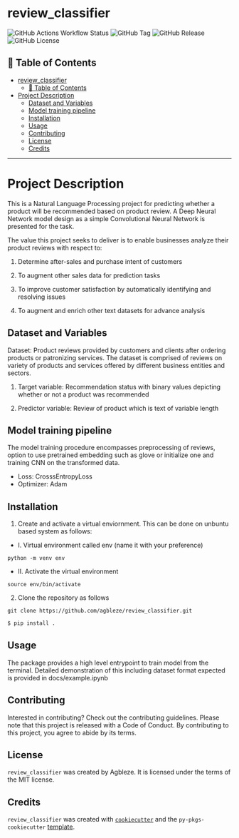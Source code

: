 # review_classifier
![GitHub Actions Workflow Status](https://img.shields.io/github/actions/workflow/status/agbleze/review_classifier/.github%2Fworkflows%2Fci-cd.yml)
![GitHub Tag](https://img.shields.io/github/v/tag/agbleze/review_classifier)
![GitHub Release](https://img.shields.io/github/v/release/agbleze/review_classifier)
![GitHub License](https://img.shields.io/github/license/agbleze/review_classifier)


## 📌 Table of Contents

- [review\_classifier](#review_classifier)
  - [📌 Table of Contents](#-table-of-contents)
- [Project Description](#project-description)
  - [Dataset and Variables](#dataset-and-variables)
  - [Model training pipeline](#model-training-pipeline)
  - [Installation](#installation)
  - [Usage](#usage)
  - [Contributing](#contributing)
  - [License](#license)
  - [Credits](#credits)

---

# Project Description

This is a Natural Language Processing project for predicting whether 
a product will be recommended based on product review. A Deep Neural Network model design as a simple Convolutional Neural Network is presented for the task.

The value this project seeks to deliver is to enable businesses analyze their product reviews with respect to:

1. Determine after-sales and purchase intent of customers

2. To augment other sales data for prediction tasks

3. To improve customer satisfaction by automatically identifying and resolving issues

4. To augment and enrich other text datasets for advance analysis


## Dataset and Variables

Dataset: Product reviews provided by customers and clients after ordering products or patronizing services. The dataset is comprised of reviews on variety of products and services offered by different business entities and sectors.
                                     

1. Target variable: Recommendation status with binary values depicting whether or not a product was recommended

2. Predictor variable: Review of product which is text of variable length


## Model training pipeline

The model training procedure encompasses preprocessing of reviews, option to use pretrained embedding such as glove or initialize one and training CNN on the transformed data.

- Loss: CrosssEntropyLoss
- Optimizer: Adam


## Installation

1. Create and activate a virtual enviornment. This can be done on unbuntu based system as follows:

- I. Virtual environment called env (name it with your preference)

``` python -m venv env ```

- II. Activate the virtual environment

``` source env/bin/activate ```


2. Clone the repository as follows

```git clone https://github.com/agbleze/review_classifier.git ```

```bash
$ pip install .
```

## Usage

The package provides a high level entrypoint to train model from the terminal. Detailed demonstration of this including dataset format expected is provided in docs/example.ipynb


## Contributing

Interested in contributing? Check out the contributing guidelines. Please note that this project is released with a Code of Conduct. By contributing to this project, you agree to abide by its terms.

## License

`review_classifier` was created by Agbleze. It is licensed under the terms of the MIT license.

## Credits

`review_classifier` was created with [`cookiecutter`](https://cookiecutter.readthedocs.io/en/latest/) and the `py-pkgs-cookiecutter` [template](https://github.com/py-pkgs/py-pkgs-cookiecutter).
